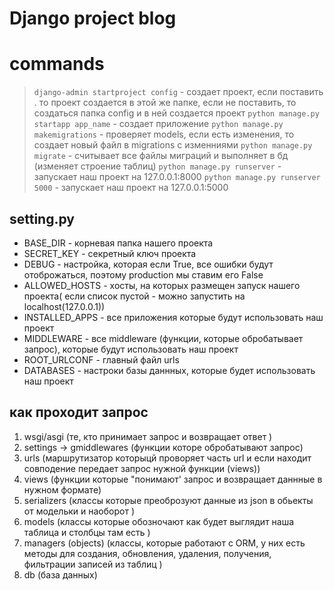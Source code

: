 # Django project blog 
# commands
> `django-admin startproject config` - создает проект, если поставить . то проект создается в этой же папке, если не поставить, то создаться папка config и в ней создается проект 
> `python manage.py startapp app_name` - создает приложение 
> `python manage.py makemigrations` - проверяет models, если есть изменения, то создает новый файл в migrations с изменниями 
> `python manage.py migrate` - считывает все файлы миграций  и выполняет в бд (изменяет строение таблиц)
> `python manage.py runserver` - запускает наш проект на 127.0.0.1:8000
> `python manage.py runserver 5000` -  запускает наш проект на 127.0.0.1:5000




## setting.py 
* BASE_DIR - корневая папка нашего проекта 
* SECRET_KEY - секретный ключ проекта
* DEBUG - настройка, которая если True, все ошибки будут отоброжаться, поэтому production мы ставим его False
* ALLOWED_HOSTS -  хосты, на которых размещен запуск нашего проекта( если список пустой - можно запустить на localhost(127.0.0.1))
* INSTALLED_APPS - все приложения которые будут использовать наш проект 
* MIDDLEWARE - все middleware (функции, которые обробатывает запрос), которые будут использовать наш проект 
* ROOT_URLCONF - главный файл urls 
* DATABASES - настроки базы даннных, которые будет использовать наш проект  

## как проходит запрос 
1. wsgi/asgi (те, кто принимает запрос и возвращает ответ )
2. settings -> gmiddlewares (функции которе обробатывают запрос)
3. urls (маршрутизатор которыцй проворяет часть url и если находит совподение передает запрос  нужной функции (views))
4. views (функции которые "понимают' запрос и возвращает даннные в нужном формате)
5. serializers (классы которые преоброзуют данные из json в обьекты от модельки и наоборот )
6. models (классы которые обозночают как будет выглядит наша таблица и столбцы там есть )
7. managers (objects)    (классы, которые работают с ORM, у них есть методы для создания, обновления, удаления, получения, фильтрации записей из таблиц )
8. db (база данных)


